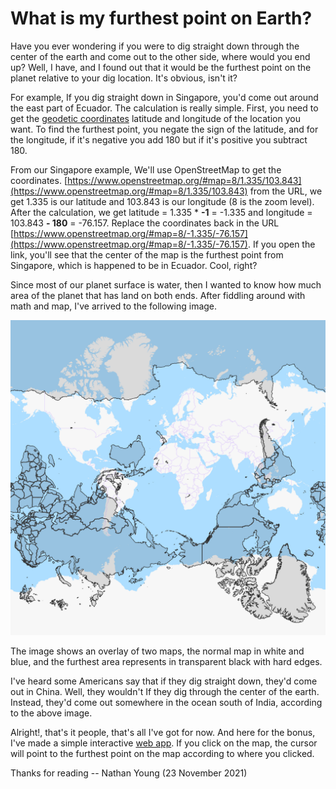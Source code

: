 # What is my furthest point on Earth?
Have you ever wondering if you were to dig straight down through the center of the earth and come out to the other side, where would you end up? Well, I have, and I found out that it would be the furthest point on the planet relative to your dig location. It's obvious, isn't it?

For example, If you dig straight down in Singapore, you'd come out around the east part of Ecuador. The calculation is really simple. First, you need to get the [geodetic coordinates](https://en.wikipedia.org/wiki/Geodetic_coordinates) latitude and longitude of the location you want. To find the furthest point, you negate the sign of the latitude, and for the longitude, if it's negative you add 180 but if it's positive you subtract 180.

From our Singapore example, We'll use OpenStreetMap to get the coordinates. [https://www.openstreetmap.org/#map=8/1.335/103.843](https://www.openstreetmap.org/#map=8/1.335/103.843) from the URL, we get 1.335 is our latitude and 103.843 is our longitude (8 is the zoom level). After the calculation, we get latitude = 1.335 * **-1** = -1.335 and longitude = 103.843 **- 180** = -76.157. Replace the coordinates back in the URL [https://www.openstreetmap.org/#map=8/-1.335/-76.157](https://www.openstreetmap.org/#map=8/-1.335/-76.157). If you open the link, you'll see that the center of the map is the furthest point from Singapore, which is happened to be in Ecuador. Cool, right?

Since most of our planet surface is water, then I wanted to know how much area of the planet that has land on both ends. After fiddling around with math and map, I've arrived to the following image.

![map overlay](map_overlay.png)

The image shows an overlay of two maps, the normal map in white and blue, and the furthest area represents in transparent black with hard edges.

I've heard some Americans say that if they dig straight down, they'd come out in China. Well, they wouldn't If they dig through the center of the earth. Instead, they'd come out somewhere in the ocean south of India, according to the above image.

Alright!, that's it people, that's all I've got for now. And here for the bonus, I've made a simple interactive [web app](https://theyoke.github.io/blog/what-is-my-furthest-point-on-earth/map.html). If you click on the map, the cursor will point to the furthest point on the map according to where you clicked.

Thanks for reading -- Nathan Young (23 November 2021)
